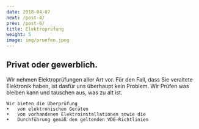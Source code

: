 ```yaml
---
date: 2018-04-07
next: /post-4/
prev: /post-6/
title: Elektroprüfung
weight: 5
image: img/pruefen.jpeg
---
```



## Privat oder gewerblich.







Wir nehmen Elektroprüfungen aller Art vor. Für den Fall, dass Sie  veraltete Elektronik haben, ist dasfür uns überhaupt kein Problem. Wir Prüfen was bleiben kann und tauschen aus, was zu alt ist.<!--more-->

```
Wir bieten die Überprüfung
•	von elektronischen Geräten
•	von vorhandenen Elektroinstallationen sowie die
•	Durchführung gemäß den geltenden VDE-Richtlinien

```
